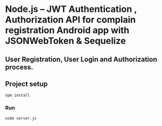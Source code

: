 # Node.js – JWT Authentication , Authorization API for complain registration Android app with JSONWebToken & Sequelize

## User Registration, User Login and Authorization process.
## Project setup
```
npm install
```

### Run
```
node server.js
```
